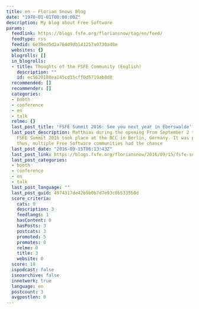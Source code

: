 ```yaml
---
title: en – Florian Snows Blog
date: "1970-01-01T00:00:00Z"
description: My blog about Free Software
params:
  feedlink: https://blogs.fsfe.org/floriansnow/tag/en/feed/
  feedtype: rss
  feedid: 6e39ed5d2a764d9db141257a0730a48e
  websites: {}
  blogrolls: []
  in_blogrolls:
  - title: Thoughts of the FSFE Community (English)
    description: ""
    id: ec5620188ea145cd15cff0d5719ab8d8
  recommended: []
  recommender: []
  categories:
  - booth
  - conference
  - en
  - talk
  relme: {}
  last_post_title: 'FSFE Summit 2016: See you next year in Eberswalde'
  last_post_description: Matthias during the opening From September 2 through 4, the
    FSFE Summit 2016 took place at the BCC in Berlin, Germany. It was part of QtConand
    thus, multiple Free Software communities had the chance
  last_post_date: "2016-09-15T06:13:43Z"
  last_post_link: https://blogs.fsfe.org/floriansnow/2016/09/15/fsfe-summit-2016-see-you-next-year-in-eberswalde/
  last_post_categories:
  - booth
  - conference
  - en
  - talk
  last_post_language: ""
  last_post_guid: 4974317de42b9b0b7d7e93c0b5335b8d
  score_criteria:
    cats: 0
    description: 3
    feedlangs: 1
    hasContent: 0
    hasPosts: 3
    postcats: 3
    promoted: 5
    promotes: 0
    relme: 0
    title: 3
    website: 0
  score: 18
  ispodcast: false
  isnoarchive: false
  innetwork: true
  language: en
  postcount: 3
  avgpostlen: 0
---
```

